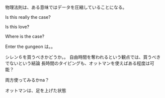 物理法則は、ある意味ではデータを圧縮していることになる。


Is this really the case?

Is this love?

Where is the case?

Enter the gungeon は。。

シレン６を買うべきかどうか。。
自由時間を奪われるという観点では、買うべきでないという結論
長時間のタイピングも、オットマンを使えばある程度は可能？

両方使ってみるかna？

オットマンは、足を上げた状態